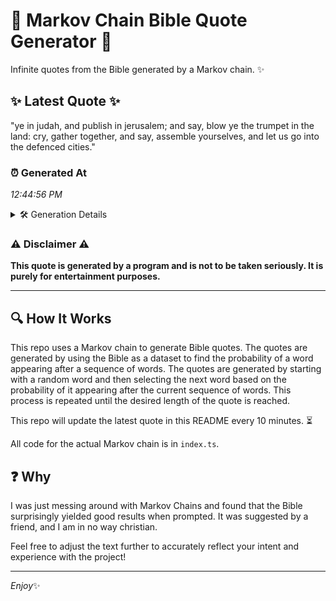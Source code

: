 # 📖 Markov Chain Bible Quote Generator 📖

Infinite quotes from the Bible generated by a Markov chain. ✨

## ✨ Latest Quote ✨
"ye in judah, and publish in jerusalem; and say, blow ye the trumpet in the land: cry, gather together, and say, assemble yourselves, and let us go into the defenced cities."

### ⏰ Generated At
*12:44:56 PM*

<details>
    <summary>🛠️ Generation Details</summary>
    <p>
        <strong>🌱 Seed:</strong> ye<br>
        <strong>🔄 Iterations:</strong> 30<br>
        <strong>📜 Context History:</strong><br>[ ye ]: in<br>[ ye, in ]: judah,<br>[ ye, in, judah, ]: and<br>[ ye, in, judah,, and ]: publish<br>[ ye, in, judah,, and, publish ]: in<br>[ ye, in, judah,, and, publish, in ]: jerusalem;<br>[ in, judah,, and, publish, in, jerusalem; ]: and<br>[ judah,, and, publish, in, jerusalem;, and ]: say,<br>[ and, publish, in, jerusalem;, and, say, ]: blow<br>[ publish, in, jerusalem;, and, say,, blow ]: ye<br>[ in, jerusalem;, and, say,, blow, ye ]: the<br>[ jerusalem;, and, say,, blow, ye, the ]: trumpet<br>[ and, say,, blow, ye, the, trumpet ]: in<br>[ say,, blow, ye, the, trumpet, in ]: the<br>[ blow, ye, the, trumpet, in, the ]: land:<br>[ ye, the, trumpet, in, the, land: ]: cry,<br>[ the, trumpet, in, the, land:, cry, ]: gather<br>[ trumpet, in, the, land:, cry,, gather ]: together,<br>[ in, the, land:, cry,, gather, together, ]: and<br>[ the, land:, cry,, gather, together,, and ]: say,<br>[ land:, cry,, gather, together,, and, say, ]: assemble<br>[ cry,, gather, together,, and, say,, assemble ]: yourselves,<br>[ gather, together,, and, say,, assemble, yourselves, ]: and<br>[ together,, and, say,, assemble, yourselves,, and ]: let<br>[ and, say,, assemble, yourselves,, and, let ]: us<br>[ say,, assemble, yourselves,, and, let, us ]: go<br>[ assemble, yourselves,, and, let, us, go ]: into<br>[ yourselves,, and, let, us, go, into ]: the<br>[ and, let, us, go, into, the ]: defenced<br>[ let, us, go, into, the, defenced ]: cities.<br>
    </p>
</details>

### ⚠️ Disclaimer ⚠️
**This quote is generated by a program and is not to be taken seriously. It is purely for entertainment purposes.**

---

## 🔍 How It Works

This repo uses a Markov chain to generate Bible quotes. The quotes are generated by using the Bible as a dataset to find the probability of a word appearing after a sequence of words. The quotes are generated by starting with a random word and then selecting the next word based on the probability of it appearing after the current sequence of words. This process is repeated until the desired length of the quote is reached.

This repo will update the latest quote in this README every 10 minutes. ⏳

All code for the actual Markov chain is in `index.ts`.

## ❓ Why

I was just messing around with Markov Chains and found that the Bible surprisingly yielded good results when prompted. 
It was suggested by a friend, and I am in no way christian.

Feel free to adjust the text further to accurately reflect your intent and experience with the project!

---

*Enjoy*✨
